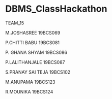 # DBMS_ClassHackathon

TEAM_15

M.JOSHASREE	19BCS069

P.CHITTI BABU	19BCS081

P. GHANA SHYAM	19BCS086

P.LALITHANJALE	19BCS087

S.PRANAY SAI TEJA	19BCS102

M.ANUPAMA	19BCS123

R.MOUNIKA	19BCS124
